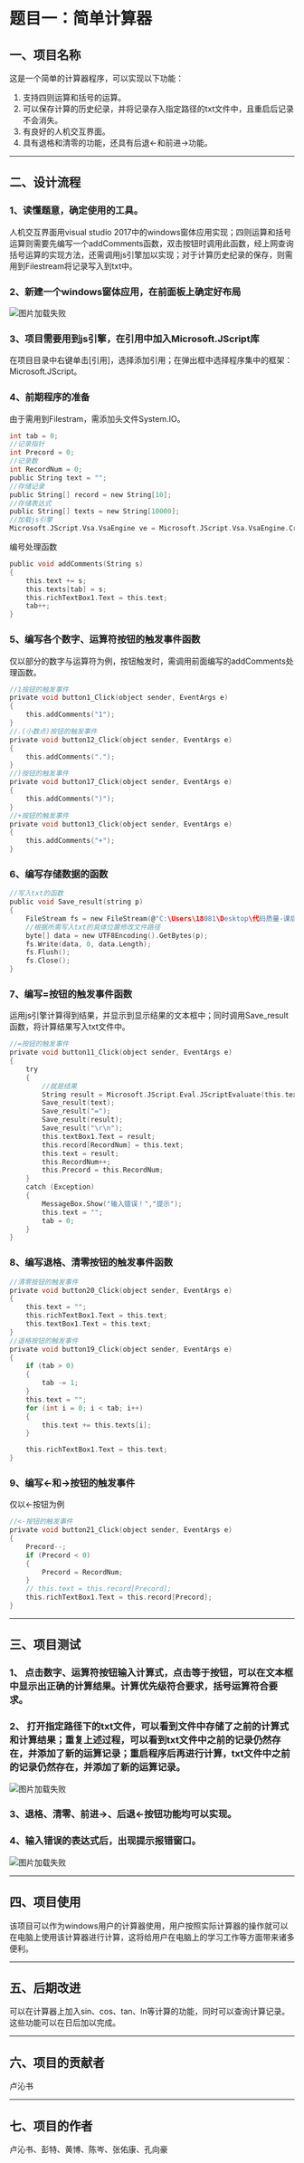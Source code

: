 # **题目一：简单计算器**
## **一、项目名称**
这是一个简单的计算器程序，可以实现以下功能：
1. 支持四则运算和括号的运算。
2. 可以保存计算的历史纪录，并将记录存入指定路径的txt文件中，且重启后记录不会消失。
3. 有良好的人机交互界面。
4. 具有退格和清零的功能，还具有后退<-和前进->功能。

---
## **二、设计流程**
### 1、读懂题意，确定使用的工具。
人机交互界面用visual studio 2017中的windows窗体应用实现；四则运算和括号运算则需要先编写一个addComments函数，双击按钮时调用此函数，经上网查询括号运算的实现方法，还需调用js引擎加以实现；对于计算历史纪录的保存，则需用到Filestream将记录写入到txt中。
### 2、新建一个windows窗体应用，在前面板上确定好布局
![图片加载失败](layout.png "前面板布局")
### 3、项目需要用到js引擎，在引用中加入Microsoft.JScript库
在项目目录中右键单击[引用]，选择添加引用；在弹出框中选择程序集中的框架：Microsoft.JScript。
### 4、前期程序的准备
由于需用到Filestram，需添加头文件System.IO。
```C
int tab = 0;
//记录指针
int Precord = 0;
//记录数
int RecordNum = 0;
public String text = "";
//存储记录
public String[] record = new String[10];
//存储表达式
public String[] texts = new String[10000];
//加载js引擎
Microsoft.JScript.Vsa.VsaEngine ve = Microsoft.JScript.Vsa.VsaEngine.CreateEngine();
```
编号处理函数
```C
public void addComments(String s)
{
    this.text += s;
    this.texts[tab] = s;
    this.richTextBox1.Text = this.text;
    tab++;
}
```
### 5、编写各个数字、运算符按钮的触发事件函数
仅以部分的数字与运算符为例，按钮触发时，需调用前面编写的addComments处理函数。
```C
//1按钮的触发事件
private void button1_Click(object sender, EventArgs e)
{
    this.addComments("1");
}
//.(小数点)按钮的触发事件
private void button12_Click(object sender, EventArgs e)
{
    this.addComments(".");
}
//)按钮的触发事件
private void button17_Click(object sender, EventArgs e)
{
    this.addComments(")");
}
//+按钮的触发事件
private void button13_Click(object sender, EventArgs e)
{
    this.addComments("+");
}
```
### 6、编写存储数据的函数
```C
//写入txt的函数
public void Save_result(string p)
{
    FileStream fs = new FileStream(@"C:\Users\18081\Desktop\代码质量-课后作业\WindowsFormsApp3\memory.txt", FileMode.Append);
    //根据所需写入txt的具体位置修改文件路径
    byte[] data = new UTF8Encoding().GetBytes(p);
    fs.Write(data, 0, data.Length);
    fs.Flush();
    fs.Close();
}
```
### 7、编写=按钮的触发事件函数
运用js引擎计算得到结果，并显示到显示结果的文本框中；同时调用Save_result函数，将计算结果写入txt文件中。
```C
//=按钮的触发事件
private void button11_Click(object sender, EventArgs e)
{
    try
    {
        //就是结果
        String result = Microsoft.JScript.Eval.JScriptEvaluate(this.text, ve).ToString();
        Save_result(text);
        Save_result("=");
        Save_result(result);
        Save_result("\r\n");
        this.textBox1.Text = result;
        this.record[RecordNum] = this.text;
        this.text = result;
        this.RecordNum++;
        this.Precord = this.RecordNum;
    }
    catch (Exception)
    {
        MessageBox.Show("输入错误！","提示");
        this.text = "";
        tab = 0;
    }
}
```
### 8、编写退格、清零按钮的触发事件函数
```C
//清零按钮的触发事件
private void button20_Click(object sender, EventArgs e)
{
    this.text = "";
    this.richTextBox1.Text = this.text;
    this.textBox1.Text = this.text;
}
//退格按钮的触发事件
private void button19_Click(object sender, EventArgs e)
{
    if (tab > 0)
    {
        tab -= 1;
    }
    this.text = "";
    for (int i = 0; i < tab; i++)
    {
        this.text += this.texts[i];
    }

    this.richTextBox1.Text = this.text;
}
```
### 9、编写<-和->按钮的触发事件
仅以<-按钮为例
```C
//<-按钮的触发事件
private void button21_Click(object sender, EventArgs e)
{
    Precord--;
    if (Precord < 0)
    {
        Precord = RecordNum;
    }
    // this.text = this.record[Precord];
    this.richTextBox1.Text = this.record[Precord];
}
```

---
## 三、项目测试
### 1、 点击数字、运算符按钮输入计算式，点击等于按钮，可以在文本框中显示出正确的计算结果。计算优先级符合要求，括号运算符合要求。
### 2、 打开指定路径下的txt文件，可以看到文件中存储了之前的计算式和计算结果；重复上述过程，可以看到txt文件中之前的记录仍然存在，并添加了新的运算记录；重启程序后再进行计算，txt文件中之前的记录仍然存在，并添加了新的运算记录。
![图片加载失败](result.png "运算结果与运算记录")
### 3、退格、清零、前进->、后退<-按钮功能均可以实现。
### 4、输入错误的表达式后，出现提示报错窗口。
![图片加载失败](error.png "提示报错窗口")

---
## 四、项目使用
该项目可以作为windows用户的计算器使用，用户按照实际计算器的操作就可以在电脑上使用该计算器进行计算，这将给用户在电脑上的学习工作等方面带来诸多便利。

---
## 五、后期改进
可以在计算器上加入sin、cos、tan、ln等计算的功能，同时可以查询计算记录。这些功能可以在日后加以完成。

---
## 六、项目的贡献者
卢沁书

---
## 七、项目的作者
卢沁书、彭特、黄博、陈岑、张佑康、孔向豪